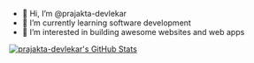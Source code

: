 - 👋 Hi, I’m @prajakta-devlekar
- 🌱 I’m currently learning software development
- 👀 I’m interested in building awesome websites and web apps


<!---
prajakta-devlekar/prajakta-devlekar is a ✨ special ✨ repository because its `README.md` (this file) appears on your GitHub profile.
You can click the Preview link to take a look at your changes.
--->

<!---https://github-readme-stats.vercel.app/api?username=prajakta-devlekar--->

[![prajakta-devlekar's GitHub Stats](https://github-readme-stats.vercel.app/api?username=prajakta-devlekar)](https://github.com/prajakta-devlekar/github-readme-stats)
